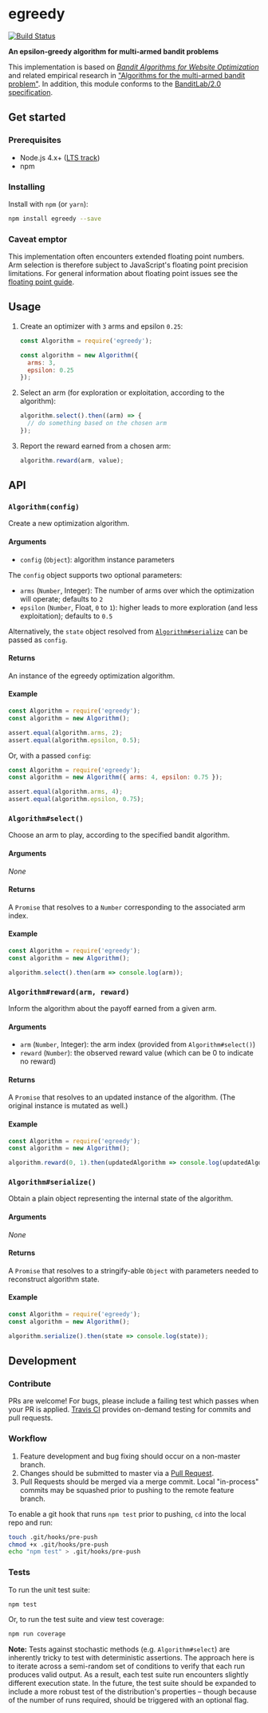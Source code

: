 egreedy
=======

[![Build Status](https://travis-ci.org/kurttheviking/egreedy-js.svg?branch=master)](https://travis-ci.org/kurttheviking/egreedy-js)

**An epsilon-greedy algorithm for multi-armed bandit problems**

This implementation is based on [<em>Bandit Algorithms for Website Optimization</em>](http://shop.oreilly.com/product/0636920027393.do) and related empirical research in ["Algorithms for the multi-armed bandit problem"](http://www.cs.mcgill.ca/~vkules/bandits.pdf). In addition, this module conforms to the [BanditLab/2.0 specification](https://github.com/kurttheviking/banditlab-spec/releases).


## Get started

### Prerequisites

- Node.js 4.x+ ([LTS track](https://github.com/nodejs/LTS#lts-schedule1))
- npm

### Installing

Install with `npm` (or `yarn`):

```sh
npm install egreedy --save
```

### Caveat emptor

This implementation often encounters extended floating point numbers. Arm selection is therefore subject to JavaScript's floating point precision limitations. For general information about floating point issues see the [floating point guide](http://floating-point-gui.de).


## Usage

1. Create an optimizer with `3` arms and epsilon `0.25`:

    ```js
    const Algorithm = require('egreedy');

    const algorithm = new Algorithm({
      arms: 3,
      epsilon: 0.25
    });
    ```

2. Select an arm (for exploration or exploitation, according to the algorithm):

    ```js
    algorithm.select().then((arm) => {
      // do something based on the chosen arm
    });
    ```

3. Report the reward earned from a chosen arm:

    ```js
    algorithm.reward(arm, value);
    ```


## API

### `Algorithm(config)`

Create a new optimization algorithm.

#### Arguments

- `config` (`Object`): algorithm instance parameters

The `config` object supports two optional parameters:

- `arms` (`Number`, Integer): The number of arms over which the optimization will operate; defaults to `2`
- `epsilon` (`Number`, Float, `0` to `1`):  higher leads to more exploration (and less exploitation); defaults to `0.5`

Alternatively, the `state` object resolved from [`Algorithm#serialize`](https://github.com/kurttheviking/egreedy-js#algorithmserialize) can be passed as `config`.

#### Returns

An instance of the egreedy optimization algorithm.

#### Example

```js
const Algorithm = require('egreedy');
const algorithm = new Algorithm();

assert.equal(algorithm.arms, 2);
assert.equal(algorithm.epsilon, 0.5);
```

Or, with a passed `config`:

```js
const Algorithm = require('egreedy');
const algorithm = new Algorithm({ arms: 4, epsilon: 0.75 });

assert.equal(algorithm.arms, 4);
assert.equal(algorithm.epsilon, 0.75);
```

### `Algorithm#select()`

Choose an arm to play, according to the specified bandit algorithm.

#### Arguments

_None_

#### Returns

A `Promise` that resolves to a `Number` corresponding to the associated arm index.

#### Example

```js
const Algorithm = require('egreedy');
const algorithm = new Algorithm();

algorithm.select().then(arm => console.log(arm));
```

### `Algorithm#reward(arm, reward)`

Inform the algorithm about the payoff earned from a given arm.

#### Arguments

- `arm` (`Number`, Integer): the arm index (provided from `Algorithm#select()`)
- `reward` (`Number`): the observed reward value (which can be 0 to indicate no reward)

#### Returns

A `Promise` that resolves to an updated instance of the algorithm. (The original instance is mutated as well.)

#### Example

```js
const Algorithm = require('egreedy');
const algorithm = new Algorithm();

algorithm.reward(0, 1).then(updatedAlgorithm => console.log(updatedAlgorithm));
```

### `Algorithm#serialize()`

Obtain a plain object representing the internal state of the algorithm.

#### Arguments

_None_

#### Returns

A `Promise` that resolves to a stringify-able `Object` with parameters needed to reconstruct algorithm state.

#### Example

```js
const Algorithm = require('egreedy');
const algorithm = new Algorithm();

algorithm.serialize().then(state => console.log(state));
```


## Development

### Contribute

PRs are welcome! For bugs, please include a failing test which passes when your PR is applied. [Travis CI](https://travis-ci.org/kurttheviking/egreedy-js) provides on-demand testing for commits and pull requests.

### Workflow

1. Feature development and bug fixing should occur on a non-master branch.
2. Changes should be submitted to master via a [Pull Request](https://github.com/kurttheviking/egreedy-js/compare).
3. Pull Requests should be merged via a merge commit. Local "in-process" commits may be squashed prior to pushing to the remote feature branch.

To enable a git hook that runs `npm test` prior to pushing, `cd` into the local repo and run:

```sh
touch .git/hooks/pre-push
chmod +x .git/hooks/pre-push
echo "npm test" > .git/hooks/pre-push
```

### Tests

To run the unit test suite:

```sh
npm test
```

Or, to run the test suite and view test coverage:

```sh
npm run coverage
```

**Note:** Tests against stochastic methods (e.g. `Algorithm#select`) are inherently tricky to test with deterministic assertions. The approach here is to iterate across a semi-random set of conditions to verify that each run produces valid output. As a result, each test suite run encounters slightly different execution state. In the future, the test suite should be expanded to include a more robust test of the distribution's properties &ndash; though because of the number of runs required, should be triggered with an optional flag.
